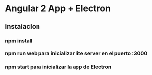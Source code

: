# Angular 2 App + Electron
## Instalacion
### npm install
### npm run web para inicializar lite server en el puerto :3000
### npm start para inicializar la app de Electron
